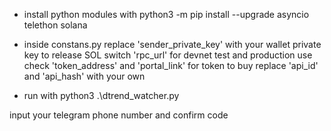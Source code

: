- install python modules with
  python3 -m pip install --upgrade asyncio telethon solana

- inside constans.py
  replace 'sender_private_key' with your wallet private key to release SOL
  switch 'rpc_url' for devnet test and production use
  check 'token_address' and 'portal_link' for token to buy
  replace 'api_id' and 'api_hash' with your own

- run with
  python3 .\dtrend_watcher.py

input your telegram phone number and confirm code
